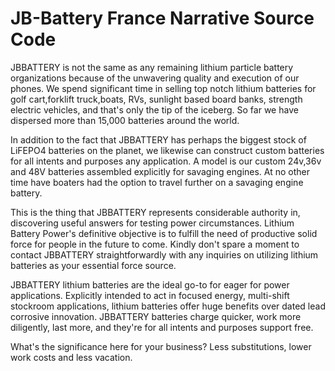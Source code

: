 # JB-Battery France Narrative Source Code

JBBATTERY is not the same as any remaining lithium particle battery organizations because of the unwavering quality and execution of our phones. We spend significant time in selling top notch lithium batteries for golf cart,forklift truck,boats, RVs, sunlight based board banks, strength electric vehicles, and that's only the tip of the iceberg. So far we have dispersed more than 15,000 batteries around the world. 

In addition to the fact that JBBATTERY has perhaps the biggest stock of LiFEPO4 batteries on the planet, we likewise can construct custom batteries for all intents and purposes any application. A model is our custom 24v,36v and 48V batteries assembled explicitly for savaging engines. At no other time have boaters had the option to travel further on a savaging engine battery. 

This is the thing that JBBATTERY represents considerable authority in, discovering useful answers for testing power circumstances. Lithium Battery Power's definitive objective is to fulfill the need of productive solid force for people in the future to come. Kindly don't spare a moment to contact JBBATTERY straightforwardly with any inquiries on utilizing lithium batteries as your essential force source. 

JBBATTERY lithium batteries are the ideal go-to for eager for power applications. Explicitly intended to act in focused energy, multi-shift stockroom applications, lithium batteries offer huge benefits over dated lead corrosive innovation. JBBATTERY batteries charge quicker, work more diligently, last more, and they're for all intents and purposes support free. 

What's the significance here for your business? Less substitutions, lower work costs and less vacation.

